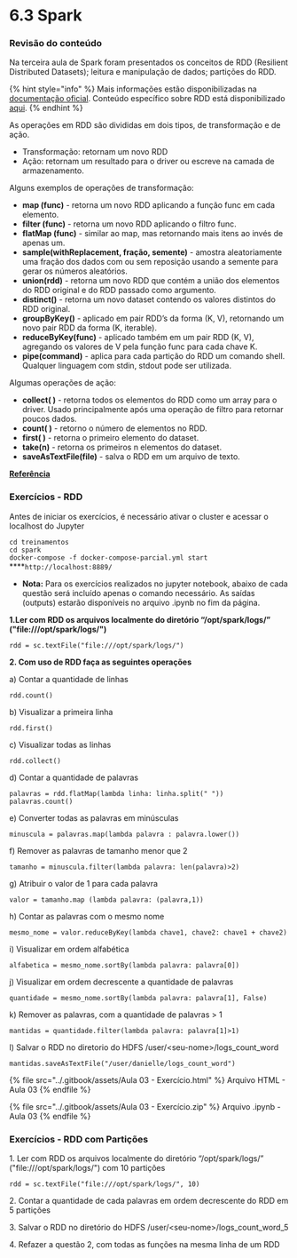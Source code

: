 # 6.3 Spark

### Revisão do conteúdo

Na terceira aula de Spark foram presentados os conceitos de RDD (Resilient Distributed Datasets); leitura e manipulação de dados; partições do RDD.

{% hint style="info" %}
&#x20;Mais informações estão disponibilizadas na [documentação oficial](https://spark.apache.org/docs/latest/). Conteúdo específico sobre RDD está disponibilizado [aqui](https://spark.apache.org/docs/latest/rdd-programming-guide.html).
{% endhint %}

As operações em RDD são divididas em dois tipos, de transformação e de ação.&#x20;

* Transformação: retornam um novo RDD
* Ação: retornam um resultado para o driver ou escreve na camada de armazenamento.

Alguns exemplos de operações de transformação:&#x20;

* **map (func)** - retorna um novo RDD aplicando a função func em cada elemento.&#x20;
* **filter (func)** - retorna um novo RDD aplicando o filtro func.&#x20;
* **flatMap (func)** - similar ao map, mas retornando mais itens ao invés de apenas um.&#x20;
* **sample(withReplacement, fração, semente)** - amostra aleatoriamente uma fração dos dados com ou sem reposição usando a semente para gerar os números aleatórios.&#x20;
* **union(rdd)** - retorna um novo RDD que contém a união dos elementos do RDD original e do RDD passado como argumento.&#x20;
* **distinct()** - retorna um novo dataset contendo os valores distintos do RDD original.&#x20;
* **groupByKey()** - aplicado em pair RDD’s da forma (K, V), retornando um novo pair RDD da forma (K, iterable).&#x20;
* **reduceByKey(func)** - aplicado também em um pair RDD (K, V), agregando os valores de V pela função func para cada chave K.&#x20;
* **pipe(command)** - aplica para cada partição do RDD um comando shell. Qualquer linguagem com stdin, stdout pode ser utilizada.&#x20;

Algumas operações de ação:&#x20;

* **collect( )** - retorna todos os elementos do RDD como um array para o driver. Usado principalmente após uma operação de filtro para retornar poucos dados.&#x20;
* **count( )** - retorno o número de elementos no RDD.&#x20;
* **first( )** - retorna o primeiro elemento do dataset.&#x20;
* **take(n)** - retorna os primeiros n elementos do dataset.&#x20;
* **saveAsTextFile(file)** - salva o RDD em um arquivo de texto.

****[**Referência**](https://www.ime.usp.br/\~amaris/mac-5742/reports/ApacheSpark.pdf)****

### **Exercícios - RDD**

Antes de iniciar os exercícios, é necessário ativar o cluster e acessar o localhost do Jupyter

`cd treinamentos`\
`cd spark`\
`docker-compose -f docker-compose-parcial.yml start`\
****`http://localhost:8889/`

* **Nota:** Para os exercícios realizados no jupyter notebook, abaixo de cada questão será incluído apenas o comando necessário. As saídas (outputs) estarão disponíveis no arquivo .ipynb no fim da página.

**1.Ler com RDD os arquivos localmente do diretório “/opt/spark/logs/” ("file:///opt/spark/logs/")**

`rdd = sc.textFile("file:///opt/spark/logs/")`

**2. Com uso de RDD faça as seguintes operações**

a) Contar a quantidade de linhas

`rdd.count()`

b) Visualizar a primeira linha

`rdd.first()`

c) Visualizar todas as linhas

`rdd.collect()`

d) Contar a quantidade de palavras

`palavras = rdd.flatMap(lambda linha: linha.split(" "))` \
`palavras.count()`

e) Converter todas as palavras em minúsculas

`minuscula = palavras.map(lambda palavra : palavra.lower())`

f) Remover as palavras de tamanho menor que 2

`tamanho = minuscula.filter(lambda palavra: len(palavra)>2)`

g) Atribuir o valor de 1 para cada palavra

`valor = tamanho.map (lambda palavra: (palavra,1))`

h) Contar as palavras com o mesmo nome

`mesmo_nome = valor.reduceByKey(lambda chave1, chave2: chave1 + chave2)`

i) Visualizar em ordem alfabética

`alfabetica = mesmo_nome.sortBy(lambda palavra: palavra[0])`

j) Visualizar em ordem decrescente a quantidade de palavras

`quantidade = mesmo_nome.sortBy(lambda palavra: palavra[1], False)`

k) Remover as palavras, com a quantidade de palavras > 1

`mantidas = quantidade.filter(lambda palavra: palavra[1]>1)`

l) Salvar o RDD no diretorio do HDFS /user/\<seu-nome>/logs\_count\_word

`mantidas.saveAsTextFile("/user/danielle/logs_count_word")`

{% file src="../.gitbook/assets/Aula 03 - Exercício.html" %}
Arquivo HTML - Aula 03
{% endfile %}

{% file src="../.gitbook/assets/Aula 03 - Exercício.zip" %}
Arquivo .ipynb - Aula 03
{% endfile %}

### Exercícios - RDD com Partições

1\. Ler com RDD os arquivos localmente do diretório “/opt/spark/logs/” ("file:///opt/spark/logs/") com 10 partições

`rdd = sc.textFile("file:///opt/spark/logs/", 10)`

2\. Contar a quantidade de cada palavras em ordem decrescente do RDD em 5 partições



3\. Salvar o RDD no diretório do HDFS /user/\<seu-nome>/logs\_count\_word\_5



4\. Refazer a questão 2, com todas as funções na mesma linha de um RDD
